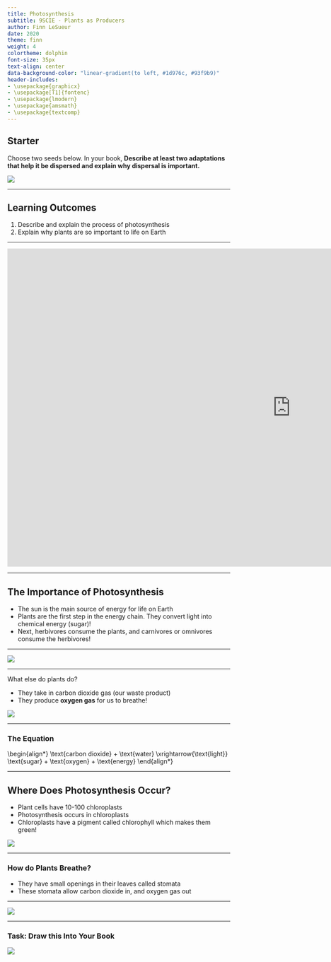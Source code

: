 ```yaml
---
title: Photosynthesis
subtitle: 9SCIE - Plants as Producers
author: Finn LeSueur
date: 2020
theme: finn
weight: 4
colortheme: dolphin
font-size: 35px
text-align: center
data-background-color: "linear-gradient(to left, #1d976c, #93f9b9)"
header-includes:
- \usepackage{graphicx}
- \usepackage[T1]{fontenc}
- \usepackage{lmodern}
- \usepackage{amsmath}
- \usepackage{textcomp}
---
```


## Starter

Choose two seeds below. In your book, __Describe at least two adaptations that help it be dispersed and explain why dispersal is important.__

![](../assets/seed-dispersal.gif "")

---

## Learning Outcomes

1. Describe and explain the process of photosynthesis
2. Explain why plants are so important to life on Earth

---

<iframe width="1280" height="720" src="https://www.youtube.com/embed/uixA8ZXx0KU" frameborder="0" allow="accelerometer; autoplay; encrypted-media; gyroscope; picture-in-picture" allowfullscreen></iframe>

---

## The Importance of Photosynthesis

- The sun is the main source of energy for life on Earth
- Plants are the first step in the energy chain. They convert light into chemical energy (sugar)!
- Next, herbivores consume the plants, and carnivores or omnivores consume the herbivores!

---

![](../assets/food-chain.png "")

---

What else do plants do?

- They take in carbon dioxide gas (our waste product)
- They produce __oxygen gas__ for us to breathe!

![](../assets/photosynthesis.gif "")

---

### The Equation

\begin{align*}
    \text{carbon dioxide} + \text{water} \xrightarrow{\text{light}} \text{sugar} + \text{oxygen} + \text{energy}
\end{align*}

---

## Where Does Photosynthesis Occur?

- Plant cells have 10-100 chloroplasts
- Photosynthesis occurs in chloroplasts
- Chloroplasts have a pigment called chlorophyll which makes them green!

![](../assets/chlorophyll.png "")

---

### How do Plants Breathe?

- They have small openings in their leaves called stomata
- These stomata allow carbon dioxide in, and oxygen gas out

---

![](../assets/stomata.jpg "")

---

### Task: Draw this Into Your Book

![](../assets/stomata-close.jpg "")
